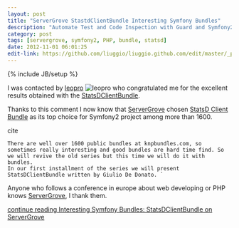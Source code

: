 ```yaml
---
layout: post
title: "ServerGrove StastdClientBundle Interesting Symfony Bundles"
description: "Automate Test and Code Inspection with Guard and Symfony2"
category: post
tags: [servergrove, symfony2, PHP, bundle, statsd]
date: 2012-11-01 06:01:25
edit-link: https://github.com/liuggio/liuggio.github.com/edit/master/_posts/2013-01-03-servergrove-stastdclientbundle-interesting-symfony-bundles.md
---
```

{% include JB/setup %}

I was contacted by [leopro](https://twitter.com/_leopro_) ![_leopro_](https://en.gravatar.com/avatar/26d90e88b1eb694cc1276b9ab8d7630f?s=30)
who congratulated me for the excellent results obtained with the [StatsDClientBundle](https://github.com/liuggio/StatsDClientBundle).

Thanks to this comment I now know that [ServerGrove](http://blog.servergrove.com/2012/10/09/interesting-symfony-bundles-statsdclientbundle/) chosen [StatsD Client Bundle](https://github.com/liuggio/StatsDClientBundle) as its top choice for Symfony2 project among more than 1600.

cite

    There are well over 1600 public bundles at knpbundles.com, so sometimes really interesting and good bundles are hard time find. So we will revive the old series but this time we will do it with bundles.
    In our first installment of the series we will present StatsDClientBundle written by Giulio De Donato. `

Anyone who follows a conference in europe about web developing or PHP knows [ServerGrove](http://blog.servergrove.com/2012/10/09/interesting-symfony-bundles-statsdclientbundle/), I thank them.

[continue reading Interesting Symfony Bundles: StatsDClientBundle on ServerGrove](http://blog.servergrove.com/2012/10/09/interesting-symfony-bundles-statsdclientbundle/)
